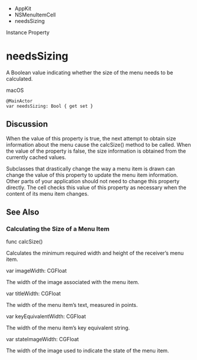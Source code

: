 

- AppKit
- NSMenuItemCell
-  needsSizing 

Instance Property

# needsSizing

A Boolean value indicating whether the size of the menu needs to be calculated.

macOS

``` source
@MainActor
var needsSizing: Bool { get set }
```

## Discussion

When the value of this property is true, the next attempt to obtain size information about the menu cause the calcSize() method to be called. When the value of the property is false, the size information is obtained from the currently cached values.

Subclasses that drastically change the way a menu item is drawn can change the value of this property to update the menu item information. Other parts of your application should not need to change this property directly. The cell checks this value of this property as necessary when the content of its menu item changes.

## See Also

### Calculating the Size of a Menu Item

func calcSize()

Calculates the minimum required width and height of the receiver’s menu item.

var imageWidth: CGFloat

The width of the image associated with the menu item.

var titleWidth: CGFloat

The width of the menu item’s text, measured in points.

var keyEquivalentWidth: CGFloat

The width of the menu item’s key equivalent string.

var stateImageWidth: CGFloat

The width of the image used to indicate the state of the menu item.

